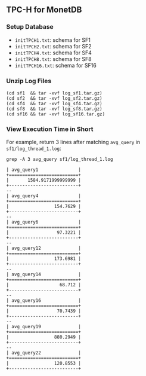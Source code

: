 ## TPC-H for MonetDB

### Setup Database

- `initTPCH1.txt`: schema for SF1
- `initTPCH2.txt`: schema for SF2
- `initTPCH4.txt`: schema for SF4
- `initTPCH8.txt`: schema for SF8
- `initTPCH16.txt`: schema for SF16

### Unzip Log Files

    (cd sf1  && tar -xvf log_sf1.tar.gz)
    (cd sf2  && tar -xvf log_sf2.tar.gz)
    (cd sf4  && tar -xvf log_sf4.tar.gz)
    (cd sf8  && tar -xvf log_sf8.tar.gz)
    (cd sf16 && tar -xvf log_sf16.tar.gz)

### View Execution Time in Short

For example, return 3 lines after matching `avg_query` in `sf1/log_thread_1.log`:

    grep -A 3 avg_query sf1/log_thread_1.log

    | avg_query1               |
    +==========================+
    |       1584.9171999999999 |
    +--------------------------+
    --
    | avg_query4               |
    +==========================+
    |                 154.7629 |
    +--------------------------+
    --
    | avg_query6               |
    +==========================+
    |                  97.3221 |
    +--------------------------+
    --
    | avg_query12              |
    +==========================+
    |                 173.6981 |
    +--------------------------+
    --
    | avg_query14              |
    +==========================+
    |                   68.712 |
    +--------------------------+
    --
    | avg_query16              |
    +==========================+
    |                  70.7439 |
    +--------------------------+
    --
    | avg_query19              |
    +==========================+
    |                 880.2949 |
    +--------------------------+
    --
    | avg_query22              |
    +==========================+
    |                 120.8553 |
    +--------------------------+

